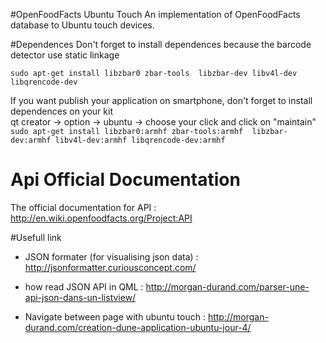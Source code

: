 #OpenFoodFacts Ubuntu Touch
An implementation of OpenFoodFacts database to Ubuntu touch devices.

#Dependences
Don't forget to install dependences because the barcode detector use static linkage

`sudo apt-get install libzbar0 zbar-tools  libzbar-dev libv4l-dev libqrencode-dev`

If you want publish your application on smartphone, don't forget to install dependences on your kit  
qt creator -> option -> ubuntu -> choose your click and click on "maintain"  
`sudo apt-get install libzbar0:armhf zbar-tools:armhf  libzbar-dev:armhf libv4l-dev:armhf libqrencode-dev:armhf`

# Api Official Documentation
The official documentation for API : http://en.wiki.openfoodfacts.org/Project:API


#Usefull link 

- JSON formater (for visualising json data) : http://jsonformatter.curiousconcept.com/

- how read JSON API in QML : http://morgan-durand.com/parser-une-api-json-dans-un-listview/

- Navigate between page with ubuntu touch : http://morgan-durand.com/creation-dune-application-ubuntu-jour-4/



